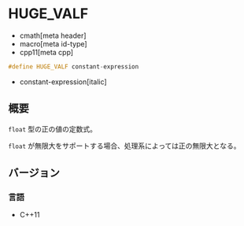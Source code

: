 # HUGE_VALF
* cmath[meta header]
* macro[meta id-type]
* cpp11[meta cpp]

```cpp
#define HUGE_VALF constant-expression
```
* constant-expression[italic]

## 概要
`float` 型の正の値の定数式。

`float` が無限大をサポートする場合、処理系によっては正の無限大となる。


## バージョン
### 言語
- C++11
